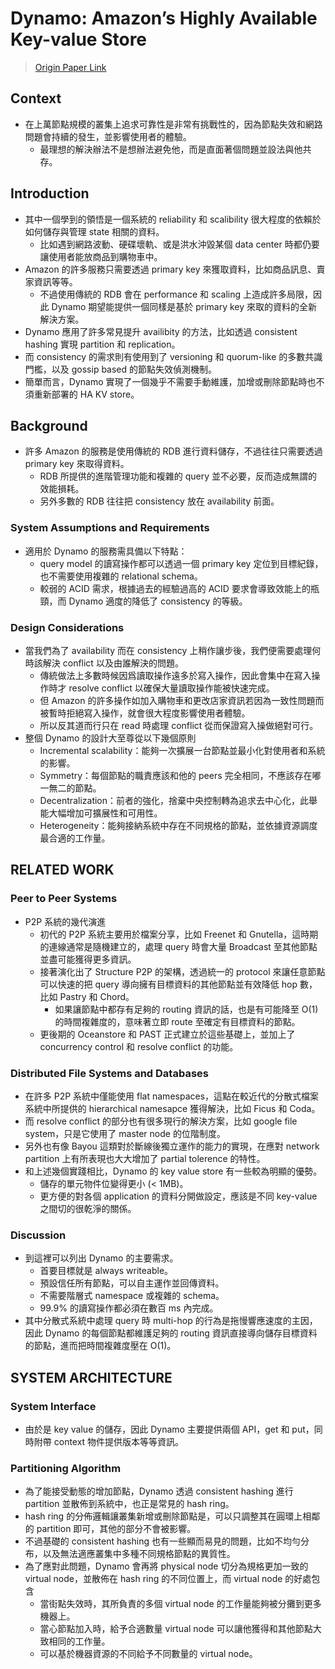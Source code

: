 # Dynamo: Amazon’s Highly Available Key-value Store
> [Origin Paper Link](https://dl.acm.org/doi/abs/10.1145/1323293.1294281?casa_token=Vhd9CIMdUUEAAAAA%3Aiz1gZeBIcCLgkzCxdoWZC4G2VWkMQdx62srpHJo18ZsT2o6RqBy-6MGsUEi8XGZ2LhqdRWGRBnS7)

## Context
- 在上萬節點規模的叢集上追求可靠性是非常有挑戰性的，因為節點失效和網路問題會持續的發生，並影響使用者的體驗。
  - 最理想的解決辦法不是想辦法避免他，而是直面著個問題並設法與他共存。

## Introduction
- 其中一個學到的領悟是一個系統的 reliability 和 scalibility 很大程度的依賴於如何儲存與管理 state 相關的資料。
  - 比如遇到網路波動、硬碟壞軌、或是洪水沖毀某個 data center 時都仍要讓使用者能放商品到購物車中。
- Amazon 的許多服務只需要透過 primary key 來獲取資料，比如商品訊息、賣家資訊等等。
  - 不過使用傳統的 RDB 會在 performance 和 scaling 上造成許多局限，因此 Dynamo 期望能提供一個同樣是基於 primary key 來取的資料的全新解決方案。
- Dynamo 應用了許多常見提升 availibity 的方法，比如透過 consistent hashing 實現 partition 和 replication。
- 而 consistency 的需求則有使用到了 versioning 和 quorum-like 的多數共識門檻，以及 gossip based 的節點失效偵測機制。
- 簡單而言，Dynamo 實現了一個幾乎不需要手動維護，加增或刪除節點時也不須重新部署的 HA KV store。

## Background
- 許多 Amazon 的服務是使用傳統的 RDB 進行資料儲存，不過往往只需要透過 primary key 來取得資料。
  - RDB 所提供的進階管理功能和複雜的 query 並不必要，反而造成無謂的效能損耗。
  - 另外多數的 RDB 往往把 consistency 放在 availability 前面。

### System Assumptions and Requirements
- 適用於 Dynamo 的服務需具備以下特點：
  - query model 的讀寫操作都可以透過一個 primary key 定位到目標紀錄，也不需要使用複雜的 relational schema。
  - 較弱的 ACID 需求，根據過去的經驗過高的 ACID 要求會導致效能上的瓶頸，而 Dynamo 適度的降低了 consistency 的等級。

### Design Considerations
- 當我們為了 availability 而在 consistency 上稍作讓步後，我們便需要處理何時該解決 conflict 以及由誰解決的問題。
  - 傳統做法上多數時候因爲讀取操作遠多於寫入操作，因此會集中在寫入操作時才 resolve conflict 以確保大量讀取操作能被快速完成。
  - 但 Amazon 的許多操作如加入購物車和更改店家資訊若因為一致性問題而被暫時拒絕寫入操作，就會很大程度影響使用者體驗。
  - 所以反其道而行只在 read 時處理 conflict 從而保證寫入操做絕對可行。
- 整個 Dynamo 的設計大至尊從以下幾個原則
  - Incremental scalability：能夠一次擴展一台節點並最小化對使用者和系統的影響。
  - Symmetry：每個節點的職責應該和他的 peers 完全相同，不應該存在嘟一無二的節點。
  - Decentralization：前者的強化，捨棄中央控制轉為追求去中心化，此舉能大幅增加可擴展性和可用性。
  - Heterogeneity：能夠接納系統中存在不同規格的節點，並依據資源調度最合適的工作量。

## RELATED WORK
### Peer to Peer Systems
- P2P 系統的幾代演進
  - 初代的 P2P 系統主要用於檔案分享，比如 Freenet 和 Gnutella，這時期的連線通常是隨機建立的，處理 query 時會大量 Broadcast 至其他節點並盡可能獲得更多資訊。
  - 接著演化出了 Structure P2P 的架構，透過統一的 protocol 來讓任意節點可以快速的把 query 導向擁有目標資料的其他節點並有效降低 hop 數，比如 Pastry 和 Chord。
    - 如果讓節點中都存有足夠的 routing 資訊的話，也是有可能降至 O(1) 的時間複雜度的，意味著立即 route 至確定有目標資料的節點。
  - 更後期的 Oceanstore 和 PAST 正式建立於這些基礎上，並加上了 concurrency control 和 resolve conflict 的功能。

### Distributed File Systems and Databases
- 在許多 P2P 系統中僅能使用 flat namespaces，這點在較近代的分散式檔案系統中所提供的 hierarchical namesapce 獲得解決，比如 Ficus 和 Coda。
- 而 resolve conflict 的部分也有很多現行的解決方案，比如 google file system，只是它使用了 master node 的位階制度。
- 另外也有像 Bayou 這類對於斷線後獨立運作的能力的實現，在應對 network partition 上有所表現也大大增加了 partial tolerence 的特性。
- 和上述幾個實踐相比，Dynamo 的 key value store 有一些較為明顯的優勢。
  - 儲存的單元物件位變得更小 (< 1MB)。
  - 更方便的對各個 application 的資料分開做設定，應該是不同 key-value 之間切的很乾淨的關係。

### Discussion
- 到這裡可以列出 Dynamo 的主要需求。
  - 首要目標就是 always writeable。
  - 預設信任所有節點，可以自主運作並回傳資料。
  - 不需要階層式 namespace 或複雜的 schema。
  - 99.9% 的讀寫操作都必須在數百 ms 內完成。
- 其中分散式系統中處理 query 時 multi-hop 的行為是拖慢響應速度的主因，因此 Dynamo 的每個節點都維護足夠的 routing 資訊直接導向儲存目標資料的節點，進而把時間複雜度壓在 O(1)。

## SYSTEM ARCHITECTURE
### System Interface
- 由於是 key value 的儲存，因此 Dynamo 主要提供兩個 API，get 和 put，同時附帶 context 物件提供版本等等資訊。

### Partitioning Algorithm
- 為了能接受動態的增加節點，Dynamo 透過 consistent hashing 進行 partition 並散佈到系統中，也正是常見的 hash ring。
- hash ring 的分佈邏輯讓叢集新增或刪除節點是，可以只調整其在圓環上相鄰的 partition 即可，其他的部分不會被影響。
- 不過基礎的 consistent hashing 也有一些顯而易見的問題，比如不均勻分布，以及無法適應叢集中多種不同規格節點的異質性。
- 為了應對此問題，Dynamo 會再將 physical node 切分為規格更加一致的 virtual node，並散佈在 hash ring 的不同位置上，而 virtual node 的好處包含
  - 當街點失效時，其所負責的多個 virtual node 的工作量能夠被分攤到更多機器上。
  - 當心節點加入時，給予合適數量 virtual node 可以讓他獲得和其他節點大致相同的工作量。
  - 可以基於機器資源的不同給予不同數量的 virtual node。
